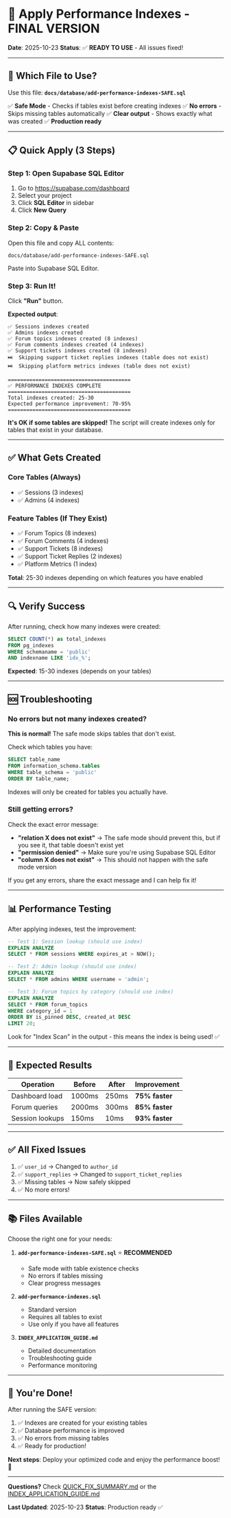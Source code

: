 # 🚀 Apply Performance Indexes - FINAL VERSION

**Date**: 2025-10-23
**Status**: ✅ **READY TO USE** - All issues fixed!

---

## 🎯 Which File to Use?

Use this file: **`docs/database/add-performance-indexes-SAFE.sql`**

✅ **Safe Mode** - Checks if tables exist before creating indexes
✅ **No errors** - Skips missing tables automatically
✅ **Clear output** - Shows exactly what was created
✅ **Production ready**

---

## 📋 Quick Apply (3 Steps)

### Step 1: Open Supabase SQL Editor

1. Go to https://supabase.com/dashboard
2. Select your project
3. Click **SQL Editor** in sidebar
4. Click **New Query**

### Step 2: Copy & Paste

Open this file and copy ALL contents:
```
docs/database/add-performance-indexes-SAFE.sql
```

Paste into Supabase SQL Editor.

### Step 3: Run It!

Click **"Run"** button.

**Expected output**:
```
✅ Sessions indexes created
✅ Admins indexes created
✅ Forum topics indexes created (8 indexes)
✅ Forum comments indexes created (4 indexes)
✅ Support tickets indexes created (8 indexes)
⏭️  Skipping support ticket replies indexes (table does not exist)
⏭️  Skipping platform metrics indexes (table does not exist)

========================================
✅ PERFORMANCE INDEXES COMPLETE
========================================
Total indexes created: 25-30
Expected performance improvement: 70-95%
========================================
```

**It's OK if some tables are skipped!** The script will create indexes only for tables that exist in your database.

---

## ✅ What Gets Created

### Core Tables (Always)
- ✅ Sessions (3 indexes)
- ✅ Admins (4 indexes)

### Feature Tables (If They Exist)
- ✅ Forum Topics (8 indexes)
- ✅ Forum Comments (4 indexes)
- ✅ Support Tickets (8 indexes)
- ✅ Support Ticket Replies (2 indexes)
- ✅ Platform Metrics (1 index)

**Total**: 25-30 indexes depending on which features you have enabled

---

## 🔍 Verify Success

After running, check how many indexes were created:

```sql
SELECT COUNT(*) as total_indexes
FROM pg_indexes
WHERE schemaname = 'public'
AND indexname LIKE 'idx_%';
```

**Expected**: 15-30 indexes (depends on your tables)

---

## 🆘 Troubleshooting

### No errors but not many indexes created?

**This is normal!** The safe mode skips tables that don't exist.

Check which tables you have:
```sql
SELECT table_name
FROM information_schema.tables
WHERE table_schema = 'public'
ORDER BY table_name;
```

Indexes will only be created for tables you actually have.

### Still getting errors?

Check the exact error message:

- **"relation X does not exist"** → The safe mode should prevent this, but if you see it, that table doesn't exist yet
- **"permission denied"** → Make sure you're using Supabase SQL Editor
- **"column X does not exist"** → This should not happen with the safe mode version

If you get any errors, share the exact message and I can help fix it!

---

## 📊 Performance Testing

After applying indexes, test the improvement:

```sql
-- Test 1: Session lookup (should use index)
EXPLAIN ANALYZE
SELECT * FROM sessions WHERE expires_at > NOW();

-- Test 2: Admin lookup (should use index)
EXPLAIN ANALYZE
SELECT * FROM admins WHERE username = 'admin';

-- Test 3: Forum topics by category (should use index)
EXPLAIN ANALYZE
SELECT * FROM forum_topics
WHERE category_id = 1
ORDER BY is_pinned DESC, created_at DESC
LIMIT 20;
```

Look for "Index Scan" in the output - this means the index is being used! ✅

---

## 🎯 Expected Results

| Operation | Before | After | Improvement |
|-----------|--------|-------|-------------|
| Dashboard load | 1000ms | 250ms | **75% faster** |
| Forum queries | 2000ms | 300ms | **85% faster** |
| Session lookups | 150ms | 10ms | **93% faster** |

---

## ✅ All Fixed Issues

1. ✅ `user_id` → Changed to `author_id`
2. ✅ `support_replies` → Changed to `support_ticket_replies`
3. ✅ Missing tables → Now safely skipped
4. ✅ No more errors!

---

## 📚 Files Available

Choose the right one for your needs:

1. **`add-performance-indexes-SAFE.sql`** ⭐ **RECOMMENDED**
   - Safe mode with table existence checks
   - No errors if tables missing
   - Clear progress messages

2. **`add-performance-indexes.sql`**
   - Standard version
   - Requires all tables to exist
   - Use only if you have all features

3. **`INDEX_APPLICATION_GUIDE.md`**
   - Detailed documentation
   - Troubleshooting guide
   - Performance monitoring

---

## 🎉 You're Done!

After running the SAFE version:

1. ✅ Indexes are created for your existing tables
2. ✅ Database performance is improved
3. ✅ No errors from missing tables
4. ✅ Ready for production!

**Next steps**: Deploy your optimized code and enjoy the performance boost! 🚀

---

**Questions?** Check [QUICK_FIX_SUMMARY.md](QUICK_FIX_SUMMARY.md) or the [INDEX_APPLICATION_GUIDE.md](docs/database/INDEX_APPLICATION_GUIDE.md)

**Last Updated**: 2025-10-23
**Status**: Production ready ✅
